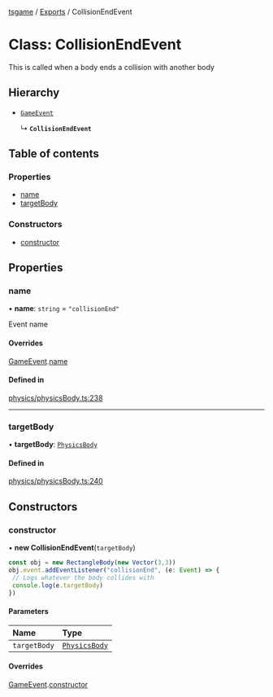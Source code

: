[tsgame](../README.md) / [Exports](../modules.md) / CollisionEndEvent

# Class: CollisionEndEvent

This is called when a body ends a collision with another
body

## Hierarchy

- [`GameEvent`](GameEvent.md)

  ↳ **`CollisionEndEvent`**

## Table of contents

### Properties

- [name](CollisionEndEvent.md#name)
- [targetBody](CollisionEndEvent.md#targetbody)

### Constructors

- [constructor](CollisionEndEvent.md#constructor)

## Properties

### name

• **name**: `string` = `"collisionEnd"`

Event name

#### Overrides

[GameEvent](GameEvent.md).[name](GameEvent.md#name)

#### Defined in

[physics/physicsBody.ts:238](https://github.com/ashleycheung/tsgame/blob/dbeac6a/src/physics/physicsBody.ts#L238)

___

### targetBody

• **targetBody**: [`PhysicsBody`](PhysicsBody.md)

#### Defined in

[physics/physicsBody.ts:240](https://github.com/ashleycheung/tsgame/blob/dbeac6a/src/physics/physicsBody.ts#L240)

## Constructors

### constructor

• **new CollisionEndEvent**(`targetBody`)

```typescript
const obj = new RectangleBody(new Vector(3,3))
obj.event.addEventListener("collisionEnd", (e: Event) => {
 // Logs whatever the body collides with
 console.log(e.targetBody)
})
```

#### Parameters

| Name | Type |
| :------ | :------ |
| `targetBody` | [`PhysicsBody`](PhysicsBody.md) |

#### Overrides

[GameEvent](GameEvent.md).[constructor](GameEvent.md#constructor)
